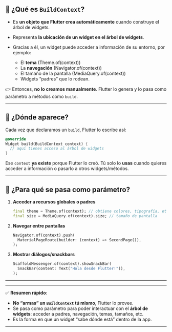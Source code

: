 ## 🔹 ¿Qué es `BuildContext`?

* Es **un objeto que Flutter crea automáticamente** cuando construye el árbol de widgets.
* Representa **la ubicación de un widget en el árbol de widgets**.
* Gracias a él, un widget puede acceder a información de su entorno, por ejemplo:

  * El **tema** (Theme.of(context))
  * La **navegación** (Navigator.of(context))
  * El tamaño de la pantalla (MediaQuery.of(context))
  * Widgets “padres” que lo rodean.

👉 Entonces, **no lo creamos manualmente**. Flutter lo genera y lo pasa como parámetro a métodos como `build`.

---

## 🔹 ¿Dónde aparece?

Cada vez que declaramos un `build`, Flutter lo escribe así:

```dart
@override
Widget build(BuildContext context) {
  // aquí tienes acceso al árbol de widgets
}
```

Ese `context` **ya existe** porque Flutter lo creó.
Tú solo lo **usas** cuando quieres acceder a información o pasarlo a otros widgets/métodos.

---

## 🔹 ¿Para qué se pasa como parámetro?

1. **Acceder a recursos globales o padres**

   ```dart
   final theme = Theme.of(context); // obtiene colores, tipografía, etc.
   final size = MediaQuery.of(context).size; // tamaño de pantalla
   ```

2. **Navegar entre pantallas**

   ```dart
   Navigator.of(context).push(
     MaterialPageRoute(builder: (context) => SecondPage()),
   );
   ```

3. **Mostrar diálogos/snackbars**

   ```dart
   ScaffoldMessenger.of(context).showSnackBar(
     SnackBar(content: Text("Hola desde Flutter!")),
   );
   ```

---

---

✅ **Resumen rápido**:

* **No “armas” un `BuildContext` tú mismo**, Flutter lo provee.
* Se pasa como parámetro para poder interactuar con el **árbol de widgets**: acceder a padres, navegación, temas, tamaños, etc.
* Es la forma en que un widget “sabe dónde está” dentro de la app.

---


